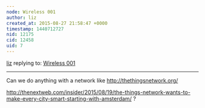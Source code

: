 ```yaml
---
node: Wireless 001
author: liz
created_at: 2015-08-27 21:58:47 +0000
timestamp: 1440712727
nid: 12175
cid: 12458
uid: 7
---
```




[liz](../profile/liz) replying to: [Wireless 001](../notes/donblair/08-27-2015/wireless-001)

----
Can we do anything with a network like 
http://thethingsnetwork.org/

http://thenextweb.com/insider/2015/08/19/the-things-network-wants-to-make-every-city-smart-starting-with-amsterdam/
?